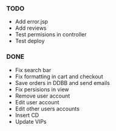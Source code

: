 ### TODO
- Add error.jsp
- Add reviews
- Test permisions in controller
- Test deploy

### DONE
- Fix search bar
- Fix formatting in cart and checkout
- Save orders in DDBB and send emails
- Fix persisions in view
- Remove user account
- Edit user account
- Edit other users accounts
- Insert CD
- Update VIPs